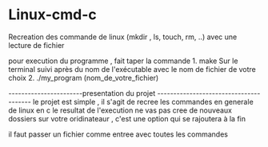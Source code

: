 # Linux-cmd-c
Recreation des commande de linux (mkdir , ls, touch, rm, ..) avec une lecture de fichier 

pour execution du programme , fait taper la commande 
    1. make 
    Sur le terminal suivi après du nom de l'exécutable avec le nom de fichier de votre choix 
        2. ./my_program (nom_de_votre_fichier)



-----------------------presentation du projet ---------------------------------------
le projet est simple , il s'agit de recree les commandes en generale de linux en c
le resultat de l'execution ne vas pas cree de nouveaux dossiers sur votre oridinateaur , c'est une option qui se rajoutera à la fin 

il faut passer un fichier comme entree avec toutes les commandes 